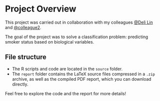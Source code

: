 # Project Overview

This project was carried out in collaboration with my colleagues [@Delì Lin](https://github.com/lindeli31) and [@colleague2](https://github.com/colleague2).

The goal of the project was to solve a classification problem: predicting smoker status based on biological variables.

## File structure

- The R scripts and code are located in the `source` folder.
- The `report` folder contains the LaTeX source files compressed in a `.zip` archive, as well as the compiled PDF report, which you can download directly.

Feel free to explore the code and the report for more details!

